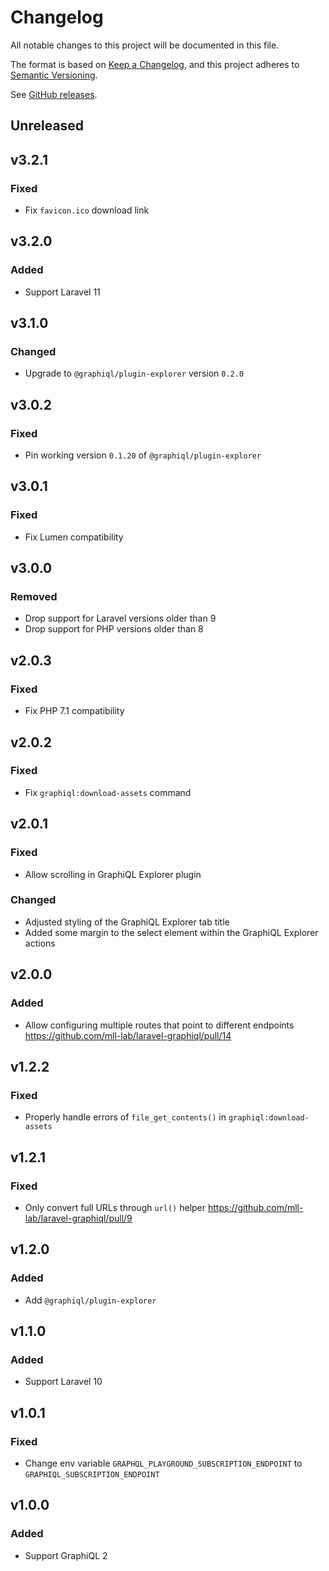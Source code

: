 # Changelog

All notable changes to this project will be documented in this file.

The format is based on [Keep a Changelog](https://keepachangelog.com/en/1.0.0),
and this project adheres to [Semantic Versioning](https://semver.org/spec/v2.0.0.html).

See [GitHub releases](https://github.com/mll-lab/laravel-graphiql/releases).

## Unreleased

## v3.2.1

### Fixed

- Fix `favicon.ico` download link

## v3.2.0

### Added

- Support Laravel 11

## v3.1.0

### Changed

- Upgrade to `@graphiql/plugin-explorer` version `0.2.0`

## v3.0.2

### Fixed

- Pin working version `0.1.20` of `@graphiql/plugin-explorer`

## v3.0.1

### Fixed

- Fix Lumen compatibility

## v3.0.0

### Removed

- Drop support for Laravel versions older than 9
- Drop support for PHP versions older than 8

## v2.0.3

### Fixed

- Fix PHP 7.1 compatibility

## v2.0.2

### Fixed

- Fix `graphiql:download-assets` command

## v2.0.1

### Fixed

- Allow scrolling in GraphiQL Explorer plugin

### Changed

- Adjusted styling of the GraphiQL Explorer tab title
- Added some margin to the select element within the GraphiQL Explorer actions

## v2.0.0

### Added

- Allow configuring multiple routes that point to different endpoints https://github.com/mll-lab/laravel-graphiql/pull/14

## v1.2.2

### Fixed

- Properly handle errors of `file_get_contents()` in `graphiql:download-assets`

## v1.2.1

### Fixed

- Only convert full URLs through `url()` helper https://github.com/mll-lab/laravel-graphiql/pull/9

## v1.2.0

### Added

- Add `@graphiql/plugin-explorer`

## v1.1.0

### Added

- Support Laravel 10

## v1.0.1

### Fixed

- Change env variable `GRAPHQL_PLAYGROUND_SUBSCRIPTION_ENDPOINT` to `GRAPHIQL_SUBSCRIPTION_ENDPOINT`

## v1.0.0

### Added

- Support GraphiQL 2
